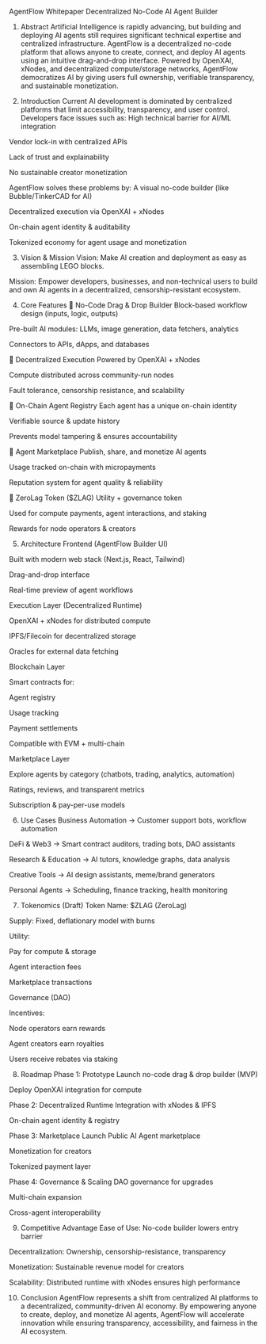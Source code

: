 AgentFlow Whitepaper
Decentralized No-Code AI Agent Builder

1. Abstract
Artificial Intelligence is rapidly advancing, but building and deploying AI agents still requires significant technical expertise and centralized infrastructure. AgentFlow is a decentralized no-code platform that allows anyone to create, connect, and deploy AI agents using an intuitive drag-and-drop interface. Powered by OpenXAI, xNodes, and decentralized compute/storage networks, AgentFlow democratizes AI by giving users full ownership, verifiable transparency, and sustainable monetization.

2. Introduction
Current AI development is dominated by centralized platforms that limit accessibility, transparency, and user control. Developers face issues such as:
High technical barrier for AI/ML integration


Vendor lock-in with centralized APIs


Lack of trust and explainability


No sustainable creator monetization


AgentFlow solves these problems by:
A visual no-code builder (like Bubble/TinkerCAD for AI)


Decentralized execution via OpenXAI + xNodes


On-chain agent identity & auditability


Tokenized economy for agent usage and monetization



3. Vision & Mission
Vision: Make AI creation and deployment as easy as assembling LEGO blocks.


Mission: Empower developers, businesses, and non-technical users to build and own AI agents in a decentralized, censorship-resistant ecosystem.



4. Core Features
🔹 No-Code Drag & Drop Builder
Block-based workflow design (inputs, logic, outputs)


Pre-built AI modules: LLMs, image generation, data fetchers, analytics


Connectors to APIs, dApps, and databases


🔹 Decentralized Execution
Powered by OpenXAI + xNodes


Compute distributed across community-run nodes


Fault tolerance, censorship resistance, and scalability


🔹 On-Chain Agent Registry
Each agent has a unique on-chain identity


Verifiable source & update history


Prevents model tampering & ensures accountability


🔹 Agent Marketplace
Publish, share, and monetize AI agents


Usage tracked on-chain with micropayments


Reputation system for agent quality & reliability


🔹 ZeroLag Token ($ZLAG)
Utility + governance token


Used for compute payments, agent interactions, and staking


Rewards for node operators & creators



5. Architecture
Frontend (AgentFlow Builder UI)


Built with modern web stack (Next.js, React, Tailwind)


Drag-and-drop interface


Real-time preview of agent workflows


Execution Layer (Decentralized Runtime)


OpenXAI + xNodes for distributed compute


IPFS/Filecoin for decentralized storage


Oracles for external data fetching


Blockchain Layer


Smart contracts for:


Agent registry


Usage tracking


Payment settlements


Compatible with EVM + multi-chain


Marketplace Layer


Explore agents by category (chatbots, trading, analytics, automation)


Ratings, reviews, and transparent metrics


Subscription & pay-per-use models



6. Use Cases
Business Automation → Customer support bots, workflow automation


DeFi & Web3 → Smart contract auditors, trading bots, DAO assistants


Research & Education → AI tutors, knowledge graphs, data analysis


Creative Tools → AI design assistants, meme/brand generators


Personal Agents → Scheduling, finance tracking, health monitoring



7. Tokenomics (Draft)
Token Name: $ZLAG (ZeroLag)


Supply: Fixed, deflationary model with burns


Utility:


Pay for compute & storage


Agent interaction fees


Marketplace transactions


Governance (DAO)


Incentives:


Node operators earn rewards


Agent creators earn royalties


Users receive rebates via staking



8. Roadmap
Phase 1: Prototype
Launch no-code drag & drop builder (MVP)


Deploy OpenXAI integration for compute


Phase 2: Decentralized Runtime
Integration with xNodes & IPFS


On-chain agent identity & registry


Phase 3: Marketplace Launch
Public AI Agent marketplace


Monetization for creators


Tokenized payment layer


Phase 4: Governance & Scaling
DAO governance for upgrades


Multi-chain expansion


Cross-agent interoperability



9. Competitive Advantage
Ease of Use: No-code builder lowers entry barrier


Decentralization: Ownership, censorship-resistance, transparency


Monetization: Sustainable revenue model for creators


Scalability: Distributed runtime with xNodes ensures high performance



10. Conclusion
AgentFlow represents a shift from centralized AI platforms to a decentralized, community-driven AI economy. By empowering anyone to create, deploy, and monetize AI agents, AgentFlow will accelerate innovation while ensuring transparency, accessibility, and fairness in the AI ecosystem.

